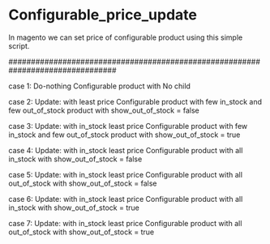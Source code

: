 # Configurable_price_update
In magento we can set price of configurable product using this simple script.

################################################################################

case 1: Do-nothing
	Configurable product with No child 

case 2: Update: with least price
	Configurable product with few in_stock and few out_of_stock product with show_out_of_stock = false

case 3: Update: with in_stock least price
	Configurable product with few in_stock and few out_of_stock product with show_out_of_stock = true	

case 4: Update: with in_stock least price
	Configurable product with all in_stock with show_out_of_stock = false

case 5: Update: with in_stock least price
	Configurable product with all out_of_stock with show_out_of_stock = false	

case 6: Update: with in_stock least price
	Configurable product with all in_stock with show_out_of_stock = true

case 7: Update: with in_stock least price
	Configurable product with all out_of_stock with show_out_of_stock = true

